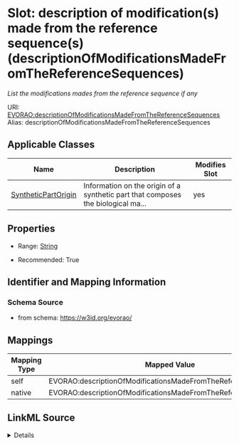 

# Slot: description of modification(s) made from the reference sequence(s) (descriptionOfModificationsMadeFromTheReferenceSequences) 


_List the modifications mades from the reference sequence if any_





URI: [EVORAO:descriptionOfModificationsMadeFromTheReferenceSequences](https://w3id.org/evorao/descriptionOfModificationsMadeFromTheReferenceSequences)
Alias: descriptionOfModificationsMadeFromTheReferenceSequences

<!-- no inheritance hierarchy -->





## Applicable Classes

| Name | Description | Modifies Slot |
| --- | --- | --- |
| [SyntheticPartOrigin](SyntheticPartOrigin.md) | Information on the origin of a synthetic part that composes the biological ma... |  yes  |







## Properties

* Range: [String](String.md)

* Recommended: True





## Identifier and Mapping Information







### Schema Source


* from schema: https://w3id.org/evorao/




## Mappings

| Mapping Type | Mapped Value |
| ---  | ---  |
| self | EVORAO:descriptionOfModificationsMadeFromTheReferenceSequences |
| native | EVORAO:descriptionOfModificationsMadeFromTheReferenceSequences |




## LinkML Source

<details>
```yaml
name: descriptionOfModificationsMadeFromTheReferenceSequences
description: List the modifications mades from the reference sequence if any
title: description of modification(s) made from the reference sequence(s)
from_schema: https://w3id.org/evorao/
rank: 1000
alias: descriptionOfModificationsMadeFromTheReferenceSequences
domain_of:
- SyntheticPartOrigin
range: string
required: false
recommended: true
multivalued: false

```
</details>